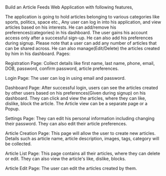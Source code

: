 Build an Article Feeds Web Application with following features,

   The application is going to hold articles belonging to various categories like sports, politics, space etc.,
Any user can log in into his application, and view articles based on his interests. He can add/remove his preferences(categories) in his dashboard.
The user gains his account access only after a successful sign-up. He can also add his preferences during signup.
Please note that a user can add any number of articles that can be shared across. He can also manage(Edit/Delete) the articles created by him in his dashboard.
Pages:

Registration Page:
    Collect details like first name, last name, phone, email, DOB, password, confirm password, article preferences.

Login Page:
    The user can log in using email and password.

Dashboard Page:
    After successful login, users can see the articles created by other users based on his preferences(Given during signup) on his dashboard. They can click and view the articles, where they can like, dislike, block the article. The Article view can be a separate page or a Popup.

Settings Page:
    They can edit his personal information including changing their password. They can also edit their article preferences.

Article Creation Page:
    This page will allow the user to create new articles. Details such as article name, article description, images, tags, category will be collected.

Article List Page:
    This page contains all their articles, where they can delete or edit. They can also view the article's like, dislike, blocks.

Article Edit Page:
    The user can edit the articles created by them.
